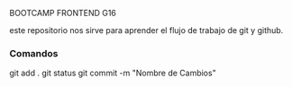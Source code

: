 BOOTCAMP FRONTEND G16

este repositorio nos sirve para aprender el flujo de trabajo de git y github.

### Comandos

git add .
git status
git commit -m "Nombre de Cambios"